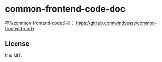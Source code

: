 # common-frontend-code-doc

存放common-frontend-code文档： <https://github.com/windyeasy/common-frontend-code>

## License

It is MIT.
